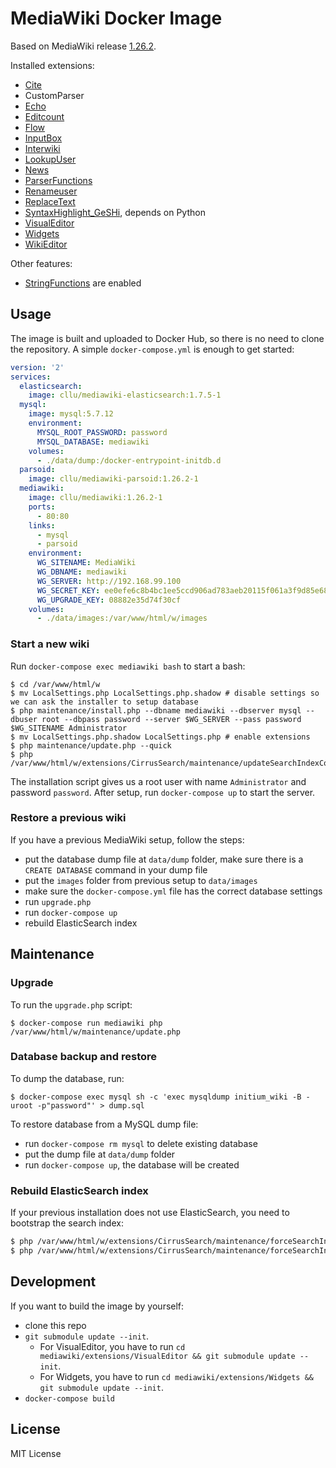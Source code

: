 # MediaWiki Docker Image

Based on MediaWiki release [1.26.2](https://www.mediawiki.org/wiki/Release_notes/1.26#MediaWiki_1.26.2).

Installed extensions:

- [Cite](https://www.mediawiki.org/wiki/Extension:Cite)
- CustomParser
- [Echo](https://www.mediawiki.org/wiki/Extension:Echo)
- [Editcount](https://www.mediawiki.org/wiki/Extension:Editcount)
- [Flow](https://www.mediawiki.org/wiki/Extension:Flow)
- [InputBox](https://www.mediawiki.org/wiki/Extension:InputBox)
- [Interwiki](https://www.mediawiki.org/wiki/Extension:Interwiki)
- [LookupUser](https://www.mediawiki.org/wiki/Extension:LookupUser)
- [News](https://www.mediawiki.org/wiki/Extension:News)
- [ParserFunctions](https://www.mediawiki.org/wiki/Extension:ParserFunctions)
- [Renameuser](https://www.mediawiki.org/wiki/Extension:Renameuser)
- [ReplaceText](https://www.mediawiki.org/wiki/Extension:ReplaceText)
- [SyntaxHighlight_GeSHi](https://www.mediawiki.org/wiki/Extension:SyntaxHighlight), depends on Python
- [VisualEditor](https://www.mediawiki.org/wiki/Extension:VisualEditor)
- [Widgets](https://www.mediawiki.org/wiki/Extension:Widgets)
- [WikiEditor](https://www.mediawiki.org/wiki/Extension:WikiEditor)

Other features:

- [StringFunctions](https://www.mediawiki.org/wiki/Extension:StringFunctions) are enabled

## Usage

The image is built and uploaded to Docker Hub, so there is no need to clone the repository.
A simple `docker-compose.yml` is enough to get started:

```yaml
version: '2'
services:
  elasticsearch:
    image: cllu/mediawiki-elasticsearch:1.7.5-1
  mysql:
    image: mysql:5.7.12
    environment:
      MYSQL_ROOT_PASSWORD: password
      MYSQL_DATABASE: mediawiki
    volumes:
      - ./data/dump:/docker-entrypoint-initdb.d
  parsoid:
    image: cllu/mediawiki-parsoid:1.26.2-1
  mediawiki:
    image: cllu/mediawiki:1.26.2-1
    ports:
      - 80:80
    links:
      - mysql
      - parsoid
    environment:
      WG_SITENAME: MediaWiki
      WG_DBNAME: mediawiki
      WG_SERVER: http://192.168.99.100
      WG_SECRET_KEY: ee0efe6c8b4bc1ee5ccd906ad783aeb20115f061a3f9d85e6850612104920701
      WG_UPGRADE_KEY: 08882e35d74f30cf
    volumes:
      - ./data/images:/var/www/html/w/images
```

### Start a new wiki

Run `docker-compose exec mediawiki bash` to start a bash:

```
$ cd /var/www/html/w
$ mv LocalSettings.php LocalSettings.php.shadow # disable settings so we can ask the installer to setup database
$ php maintenance/install.php --dbname mediawiki --dbserver mysql --dbuser root --dbpass password --server $WG_SERVER --pass password $WG_SITENAME Administrator
$ mv LocalSettings.php.shadow LocalSettings.php # enable extensions
$ php maintenance/update.php --quick
$ php /var/www/html/w/extensions/CirrusSearch/maintenance/updateSearchIndexConfig.php
```

The installation script gives us a root user with name `Administrator` and password `password`.
After setup, run `docker-compose up` to start the server.

### Restore a previous wiki

If you have a previous MediaWiki setup, follow the steps:

- put the database dump file at `data/dump` folder, make sure there is a `CREATE DATABASE` command in your dump file
- put the `images` folder from previous setup to `data/images`
- make sure the `docker-compose.yml` file has the correct database settings
- run `upgrade.php`
- run `docker-compose up`
- rebuild ElasticSearch index

## Maintenance

### Upgrade

To run the `upgrade.php` script:

```
$ docker-compose run mediawiki php /var/www/html/w/maintenance/update.php
```

### Database backup and restore

To dump the database, run:

```
$ docker-compose exec mysql sh -c 'exec mysqldump initium_wiki -B -uroot -p"password"' > dump.sql
```

To restore database from a MySQL dump file:

- run `docker-compose rm mysql` to delete existing database
- put the dump file at `data/dump` folder
- run `docker-compose up`, the database will be created

### Rebuild ElasticSearch index

If your previous installation does not use ElasticSearch, you need to bootstrap the search index:

```bash
$ php /var/www/html/w/extensions/CirrusSearch/maintenance/forceSearchIndex.php --skipLinks --indexOnSkip
$ php /var/www/html/w/extensions/CirrusSearch/maintenance/forceSearchIndex.php --skipParse
```

## Development

If you want to build the image by yourself:

- clone this repo
- `git submodule update --init`.
  - For VisualEditor, you have to run `cd mediawiki/extensions/VisualEditor && git submodule update --init`.
  - For Widgets, you have to run `cd mediawiki/extensions/Widgets && git submodule update --init`.
- `docker-compose build`


## License

MIT License